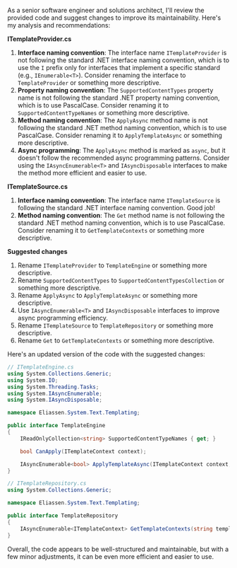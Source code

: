 As a senior software engineer and solutions architect, I'll review the provided code and suggest changes to improve its maintainability. Here's my analysis and recommendations:

**ITemplateProvider.cs**

1. **Interface naming convention**: The interface name `ITemplateProvider` is not following the standard .NET interface naming convention, which is to use the `I` prefix only for interfaces that implement a specific standard (e.g., `IEnumerable<T>`). Consider renaming the interface to `TemplateProvider` or something more descriptive.
2. **Property naming convention**: The `SupportedContentTypes` property name is not following the standard .NET property naming convention, which is to use PascalCase. Consider renaming it to `SupportedContentTypeNames` or something more descriptive.
3. **Method naming convention**: The `ApplyAsync` method name is not following the standard .NET method naming convention, which is to use PascalCase. Consider renaming it to `ApplyTemplateAsync` or something more descriptive.
4. **Async programming**: The `ApplyAsync` method is marked as `async`, but it doesn't follow the recommended async programming patterns. Consider using the `IAsyncEnumerable<T>` and `IAsyncDisposable` interfaces to make the method more efficient and easier to use.

**ITemplateSource.cs**

1. **Interface naming convention**: The interface name `ITemplateSource` is following the standard .NET interface naming convention. Good job!
2. **Method naming convention**: The `Get` method name is not following the standard .NET method naming convention, which is to use PascalCase. Consider renaming it to `GetTemplateContexts` or something more descriptive.

**Suggested changes**

1. Rename `ITemplateProvider` to `TemplateEngine` or something more descriptive.
2. Rename `SupportedContentTypes` to `SupportedContentTypesCollection` or something more descriptive.
3. Rename `ApplyAsync` to `ApplyTemplateAsync` or something more descriptive.
4. Use `IAsyncEnumerable<T>` and `IAsyncDisposable` interfaces to improve async programming efficiency.
5. Rename `ITemplateSource` to `TemplateRepository` or something more descriptive.
6. Rename `Get` to `GetTemplateContexts` or something more descriptive.

Here's an updated version of the code with the suggested changes:
```csharp
// ITemplateEngine.cs
using System.Collections.Generic;
using System.IO;
using System.Threading.Tasks;
using System.IAsyncEnumerable;
using System.IAsyncDisposable;

namespace Eliassen.System.Text.Templating;

public interface TemplateEngine
{
    IReadOnlyCollection<string> SupportedContentTypeNames { get; }

    bool CanApply(ITemplateContext context);

    IAsyncEnumerable<bool> ApplyTemplateAsync(ITemplateContext context, object data, Stream target);
}

// ITemplateRepository.cs
using System.Collections.Generic;

namespace Eliassen.System.Text.Templating;

public interface TemplateRepository
{
    IAsyncEnumerable<ITemplateContext> GetTemplateContexts(string templateName);
}
```
Overall, the code appears to be well-structured and maintainable, but with a few minor adjustments, it can be even more efficient and easier to use.